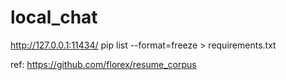# local_chat
http://127.0.0.1:11434/
pip list --format=freeze > requirements.txt



ref:
https://github.com/florex/resume_corpus
